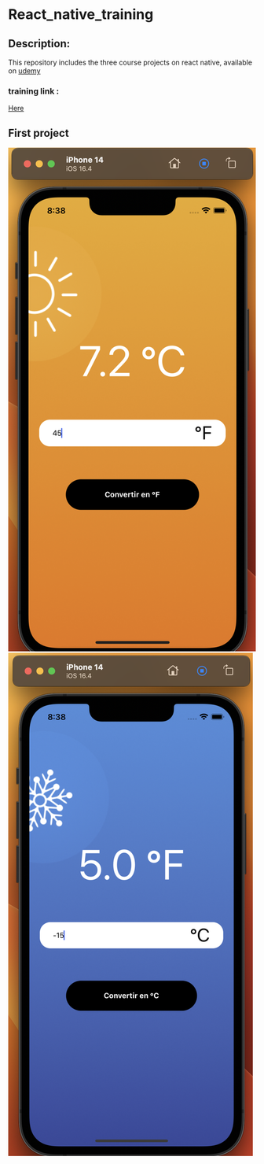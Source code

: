 # React_native_training

## Description:

This repository includes the three course projects on react native, available on [udemy](udemy.com)

### training link :

[Here](https://www.udemy.com/course/react-native-le-guide-du-debutant)

## First project

![screen](./img/p1.png)
![screen](./img/p1-2.png)
